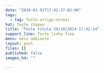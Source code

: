 ```yaml
---
date: "2010-01-01T17:42:37-03:00"
tags:
  - tag: Teste-artigo-normal
hat: Teste chapeu
title: "Teste titulo 29/10/2014 17:42:14"
support_line: Teste linha fina
menu: meio ambiente
layout: post
files: []
published: false
images_hd: ""

---
```

